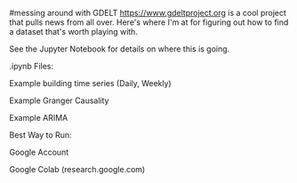 #messing around with GDELT
https://www.gdeltproject.org is a cool project that pulls news from all over. Here's where I'm at for figuring out how to find a dataset that's worth playing with. 

See the Jupyter Notebook for details on where this is going.


.ipynb Files:

Example building time series (Daily, Weekly)

Example Granger Causality

Example ARIMA



Best Way to Run:

Google Account

Google Colab (research.google.com)
